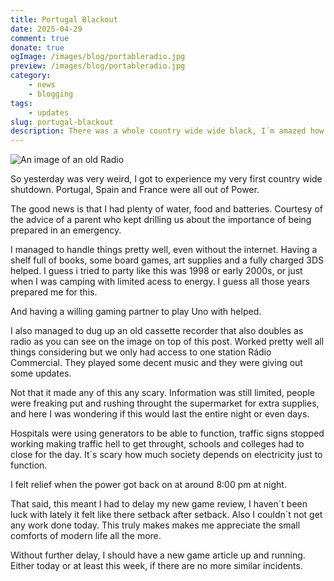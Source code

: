 ```yaml
---
title: Portugal Blackout
date: 2025-04-29
comment: true
donate: true
ogImage: /images/blog/portableradio.jpg
preview: /images/blog/portableradio.jpg
category:
    - news
    - blogging
tags:
    - updates
slug: portugal-blackout
description: There was a whole country wide wide black, I´m amazed how much I´ve managed to cope and how terrified it is that how dependent the world is on energy to work.
---
```

![An image of an old Radio](/images/blog/portableradio.jpg#original)

So yesterday was very weird, I got to experience my very first country wide shutdown. Portugal, Spain and France were all out of Power.

The good news is that I had plenty of water, food and batteries. Courtesy of the advice of a parent who kept drilling us about the importance of being prepared in an emergency.

I managed to handle things pretty well, even without the internet. Having a shelf full of books, some board games, art supplies and a fully charged 3DS helped. I guess i tried to party like this was 1998 or early 2000s, or just when I was camping with limited acess to energy. I guess all those years prepared me for this.

And having a willing gaming partner to play Uno with helped.

I also managed to dug up an old cassette recorder that also doubles as radio as you can see on the image on top of this post. Worked pretty well all things considering but we only  had access to one station Rádio Commercial. They played some decent music and they were giving out some updates.

Not that it made any of this any scary. Information was still limited, people were freaking put and rushing throught the supermarket for extra supplies, and here I was wondering if this would last the entire night or even days.

Hospitals were using generators to be able to function, traffic signs stopped working making traffic hell to get throught, schools and colleges had to close for the day. It´s scary how much society depends on electricity just to function.

I felt relief when the power got back on at around 8:00 pm at night.

That said, this meant I had to delay my new game review, I haven´t been luck with lately it felt like there setback after setback. Also I couldn´t not get any work done today. This truly makes makes me appreciate the small comforts of modern life all the more.

Without further delay, I should have a new game article up and running. Either today or at least this week, if there are no more similar incidents.




